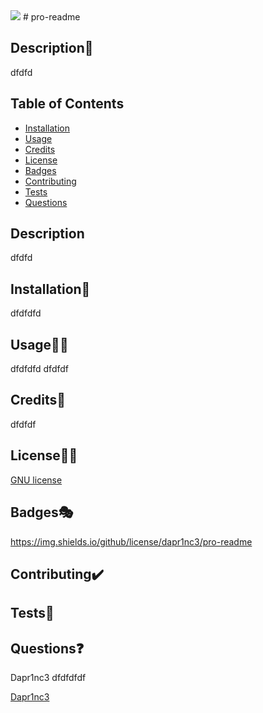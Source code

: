 
 <img src="https://img.shields.io/github/license/dapr1nc3/pro-readme">
  # pro-readme

  ## Description📝
  dfdfd

  ## Table of Contents
  * [Installation](#installation💽)
  * [Usage](#usage🐱‍💻)
  * [Credits](#credits👻)
  * [License](#license🐱‍🏍)
  * [Badges](#badges🎭)
  * [Contributing](#contributing✔️)
  * [Tests](#tests.🧪)
  * [Questions](#questions❓)
  

  ## Description

  dfdfd


  ## Installation💽

  dfdfdfd


  ## Usage🐱‍💻

  dfdfdfd
  dfdfdf


  ## Credits👻

dfdfdf


  ## License🐱‍🏍

  [GNU license](https://choosealicense.com/licenses/gnu/)


  ## Badges🎭

  https://img.shields.io/github/license/dapr1nc3/pro-readme


  ## Contributing✔️




  ## Tests🧪




  ## Questions❓

Dapr1nc3
dfdfdfdf

[Dapr1nc3](https://github.com/Dapr1nc3)

  
